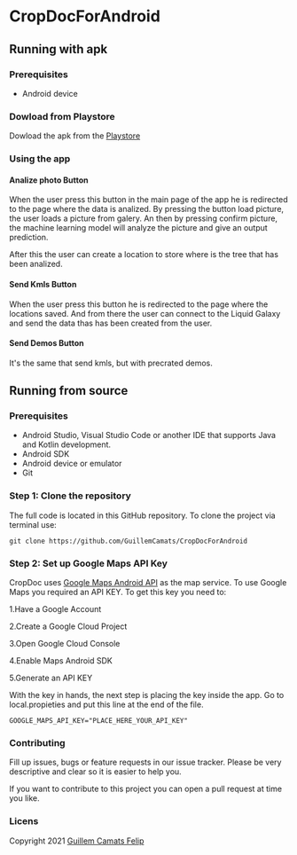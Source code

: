 # CropDocForAndroid


## Running with apk

### Prerequisites
- Android device

### Dowload from Playstore

Dowload the apk from the [Playstore](https://play.google.com/store/apps/detailsid=com.galaxy.cropdoc&hl=es_419&gl=US)

### Using the app

#### Analize photo Button

When the user press this button in the main page of the app he is redirected to the page where the data is analized. By pressing the button load picture, the user loads a picture from galery. An then by pressing confirm picture, the machine learning model will analyze the picture and give an output prediction. 

After this the user can create a location to store where is the tree that has been analized. 

#### Send Kmls Button

When the user press this button he is redirected to the page where the locations saved. And from there the user can connect to the Liquid Galaxy and send the data thas has been created from the user. 

#### Send Demos Button 

It's the same that send kmls, but with precrated demos. 


## Running from source

### Prerequisites

- Android Studio, Visual Studio Code or another IDE that supports Java and Kotlin development.
- Android SDK
- Android device or emulator
- Git

### Step 1: Clone the repository
The full code is located in this GitHub repository. To clone the project via terminal use:

` git clone https://github.com/GuillemCamats/CropDocForAndroid `

### Step 2: Set up Google Maps API Key

CropDoc uses [Google Maps Android API](https://developers.google.com/maps/documentation/android-sdk/start?hl=es-419) as the map service. To use Google Maps you required an API KEY. To get this key you need to:

1.Have a Google Account

2.Create a Google Cloud Project

3.Open Google Cloud Console

4.Enable Maps Android SDK

5.Generate an API KEY

With the key in hands, the next step is placing the key inside the app. Go to local.propieties and put this line at the end of the file.

` GOOGLE_MAPS_API_KEY="PLACE_HERE_YOUR_API_KEY" `

### Contributing

Fill up issues, bugs or feature requests in our issue tracker. Please be very descriptive and clear so it is easier to help you.

If you want to contribute to this project you can open a pull request at time you like.
### Licens

Copyright 2021 [Guillem Camats Felip](https://www.linkedin.com/in/guillemcamats/)
